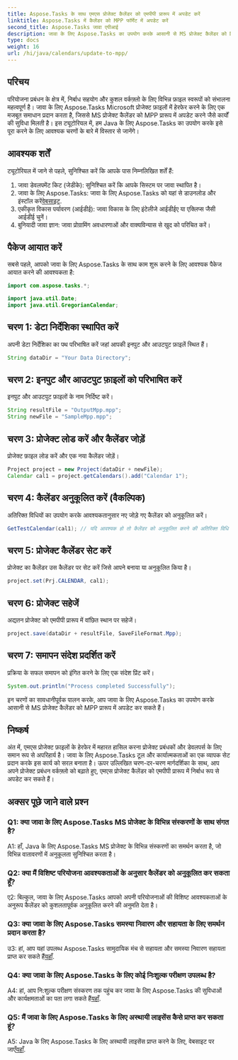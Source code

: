 ```yaml
---
title: Aspose.Tasks के साथ एमएस प्रोजेक्ट कैलेंडर को एमपीपी प्रारूप में अपडेट करें
linktitle: Aspose.Tasks में कैलेंडर को MPP फॉर्मेट में अपडेट करें
second_title: Aspose.Tasks जावा एपीआई
description: जावा के लिए Aspose.Tasks का उपयोग करके आसानी से MS प्रोजेक्ट कैलेंडर को MPP प्रारूप में अपडेट करना सीखें।
type: docs
weight: 16
url: /hi/java/calendars/update-to-mpp/
---
```

## परिचय

परियोजना प्रबंधन के क्षेत्र में, निर्बाध सहयोग और कुशल वर्कफ़्लो के लिए विभिन्न फ़ाइल स्वरूपों को संभालना महत्वपूर्ण है। जावा के लिए Aspose.Tasks Microsoft प्रोजेक्ट फ़ाइलों में हेरफेर करने के लिए एक मजबूत समाधान प्रदान करता है, जिससे MS प्रोजेक्ट कैलेंडर को MPP प्रारूप में अपडेट करने जैसे कार्यों की सुविधा मिलती है। इस ट्यूटोरियल में, हम Java के लिए Aspose.Tasks का उपयोग करके इसे पूरा करने के लिए आवश्यक चरणों के बारे में विस्तार से जानेंगे।

## आवश्यक शर्तें

ट्यूटोरियल में जाने से पहले, सुनिश्चित करें कि आपके पास निम्नलिखित शर्तें हैं:

1. जावा डेवलपमेंट किट (जेडीके): सुनिश्चित करें कि आपके सिस्टम पर जावा स्थापित है।
2.  जावा के लिए Aspose.Tasks: जावा के लिए Aspose.Tasks को यहां से डाउनलोड और इंस्टॉल करें[वेबसाइट](https://releases.aspose.com/tasks/java/).
3. एकीकृत विकास पर्यावरण (आईडीई): जावा विकास के लिए इंटेलीजे आईडीईए या एक्लिप्स जैसी आईडीई चुनें।
4. बुनियादी जावा ज्ञान: जावा प्रोग्रामिंग अवधारणाओं और वाक्यविन्यास से खुद को परिचित करें।

## पैकेज आयात करें

सबसे पहले, आपको जावा के लिए Aspose.Tasks के साथ काम शुरू करने के लिए आवश्यक पैकेज आयात करने की आवश्यकता है:

```java
import com.aspose.tasks.*;

import java.util.Date;
import java.util.GregorianCalendar;
```

## चरण 1: डेटा निर्देशिका स्थापित करें

अपनी डेटा निर्देशिका का पथ परिभाषित करें जहां आपकी इनपुट और आउटपुट फ़ाइलें स्थित हैं।

```java
String dataDir = "Your Data Directory";
```

## चरण 2: इनपुट और आउटपुट फ़ाइलों को परिभाषित करें

इनपुट और आउटपुट फ़ाइलों के नाम निर्दिष्ट करें।

```java
String resultFile = "OutputMpp.mpp";
String newFile = "SampleMpp.mpp";
```

## चरण 3: प्रोजेक्ट लोड करें और कैलेंडर जोड़ें

प्रोजेक्ट फ़ाइल लोड करें और एक नया कैलेंडर जोड़ें।

```java
Project project = new Project(dataDir + newFile);
Calendar cal1 = project.getCalendars().add("Calendar 1");
```

## चरण 4: कैलेंडर अनुकूलित करें (वैकल्पिक)

अतिरिक्त विधियों का उपयोग करके आवश्यकतानुसार नए जोड़े गए कैलेंडर को अनुकूलित करें।

```java
GetTestCalendar(cal1); // यदि आवश्यक हो तो कैलेंडर को अनुकूलित करने की अतिरिक्त विधि
```

## चरण 5: प्रोजेक्ट कैलेंडर सेट करें

प्रोजेक्ट का कैलेंडर उस कैलेंडर पर सेट करें जिसे आपने बनाया या अनुकूलित किया है।

```java
project.set(Prj.CALENDAR, cal1);
```

## चरण 6: प्रोजेक्ट सहेजें

अद्यतन प्रोजेक्ट को एमपीपी प्रारूप में वांछित स्थान पर सहेजें।

```java
project.save(dataDir + resultFile, SaveFileFormat.Mpp);
```

## चरण 7: समापन संदेश प्रदर्शित करें

प्रक्रिया के सफल समापन को इंगित करने के लिए एक संदेश प्रिंट करें।

```java
System.out.println("Process completed Successfully");
```

इन चरणों का सावधानीपूर्वक पालन करके, आप जावा के लिए Aspose.Tasks का उपयोग करके आसानी से MS प्रोजेक्ट कैलेंडर को MPP प्रारूप में अपडेट कर सकते हैं।

## निष्कर्ष

अंत में, एमएस प्रोजेक्ट फ़ाइलों के हेरफेर में महारत हासिल करना प्रोजेक्ट प्रबंधकों और डेवलपर्स के लिए समान रूप से अपरिहार्य है। जावा के लिए Aspose.Tasks टूल और कार्यात्मकताओं का एक व्यापक सेट प्रदान करके इस कार्य को सरल बनाता है। ऊपर उल्लिखित चरण-दर-चरण मार्गदर्शिका के साथ, आप अपने प्रोजेक्ट प्रबंधन वर्कफ़्लो को बढ़ाते हुए, एमएस प्रोजेक्ट कैलेंडर को एमपीपी प्रारूप में निर्बाध रूप से अपडेट कर सकते हैं।

## अक्सर पूछे जाने वाले प्रश्न

### Q1: क्या जावा के लिए Aspose.Tasks MS प्रोजेक्ट के विभिन्न संस्करणों के साथ संगत है?

A1: हाँ, Java के लिए Aspose.Tasks MS प्रोजेक्ट के विभिन्न संस्करणों का समर्थन करता है, जो विभिन्न वातावरणों में अनुकूलता सुनिश्चित करता है।

### Q2: क्या मैं विशिष्ट परियोजना आवश्यकताओं के अनुसार कैलेंडर को अनुकूलित कर सकता हूँ?

ए2: बिल्कुल, जावा के लिए Aspose.Tasks आपको अपनी परियोजनाओं की विशिष्ट आवश्यकताओं के अनुरूप कैलेंडर को कुशलतापूर्वक अनुकूलित करने की अनुमति देता है।

### Q3: क्या जावा के लिए Aspose.Tasks समस्या निवारण और सहायता के लिए समर्थन प्रदान करता है?

 उ3: हां, आप यहां उपलब्ध Aspose.Tasks सामुदायिक मंच से सहायता और समस्या निवारण सहायता प्राप्त कर सकते हैं[यहाँ](https://forum.aspose.com/c/tasks/15).

### Q4: क्या जावा के लिए Aspose.Tasks के लिए कोई निःशुल्क परीक्षण उपलब्ध है?

 A4: हां, आप नि:शुल्क परीक्षण संस्करण तक पहुंच कर जावा के लिए Aspose.Tasks की सुविधाओं और कार्यक्षमताओं का पता लगा सकते हैं[यहाँ](https://releases.aspose.com/).

### Q5: मैं जावा के लिए Aspose.Tasks के लिए अस्थायी लाइसेंस कैसे प्राप्त कर सकता हूं?

 A5: Java के लिए Aspose.Tasks के लिए अस्थायी लाइसेंस प्राप्त करने के लिए, वेबसाइट पर जाएँ[यहाँ](https://purchase.aspose.com/temporary-license/).
